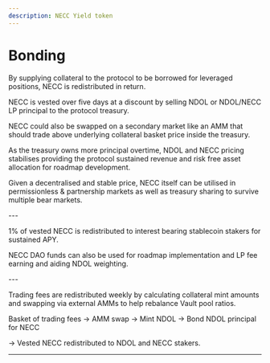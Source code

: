 ```yaml
---
description: NECC Yield token
---
```


# Bonding

By supplying collateral to the protocol to be borrowed for leveraged positions, NECC is redistributed in return.

NECC is vested over five days at a discount by selling NDOL or NDOL/NECC LP principal to the protocol treasury.

NECC could also be swapped on a secondary market like an AMM that should trade above underlying collateral basket price inside the treasury.

As the treasury owns more principal overtime, NDOL and NECC pricing stabilises providing the protocol sustained revenue and risk free asset allocation for roadmap development.

Given a decentralised and stable price, NECC itself can be utilised in permissionless & partnership markets as well as treasury sharing to survive multiple bear markets.

\---

1% of vested NECC is redistributed to interest bearing stablecoin stakers for sustained APY.

NECC DAO funds can also be used for roadmap implementation and LP fee earning and aiding NDOL weighting.

\---

Trading fees are redistributed weekly by calculating collateral mint amounts and swapping via external AMMs to help rebalance Vault pool ratios.

Basket of trading fees -> AMM swap -> Mint NDOL -> Bond NDOL principal for NECC

\-> Vested NECC redistributed to NDOL and NECC stakers.



****
